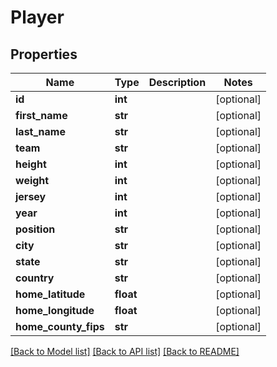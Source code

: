 # Player

## Properties
Name | Type | Description | Notes
------------ | ------------- | ------------- | -------------
**id** | **int** |  | [optional] 
**first_name** | **str** |  | [optional] 
**last_name** | **str** |  | [optional] 
**team** | **str** |  | [optional] 
**height** | **int** |  | [optional] 
**weight** | **int** |  | [optional] 
**jersey** | **int** |  | [optional] 
**year** | **int** |  | [optional] 
**position** | **str** |  | [optional] 
**city** | **str** |  | [optional] 
**state** | **str** |  | [optional] 
**country** | **str** |  | [optional] 
**home_latitude** | **float** |  | [optional] 
**home_longitude** | **float** |  | [optional] 
**home_county_fips** | **str** |  | [optional] 

[[Back to Model list]](../README.md#documentation-for-models) [[Back to API list]](../README.md#documentation-for-api-endpoints) [[Back to README]](../README.md)


